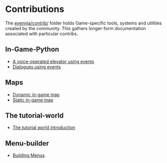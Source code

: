 # Contributions

The [evennia/contrib/](api:evennia.contrib) folder holds Game-specific tools, systems and utilities created by the community. This gathers 
longer-form documentation associated with particular contribs. 

## In-Game-Python

- [A voice-operated elevator using events](A-voice-operated-elevator-using-events)
- [Dialogues using events](Dialogues-in-events)

## Maps

- [Dynamic in-game map](Dynamic-In-Game-Map)
- [Static in-game map](Static-In-Game-Map)

## The tutorial-world

- [The tutorial world introduction](Tutorial-World-Introduction)

## Menu-builder

- [Building Menus](Building-menus)

